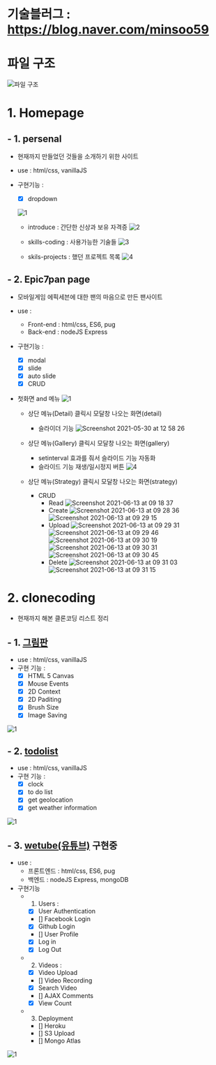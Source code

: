 # 기술블러그 : https://blog.naver.com/minsoo59

# 파일 구조

![파일 구조](https://user-images.githubusercontent.com/73215507/122879642-18c28380-d374-11eb-9255-2e450b06dad5.jpg)

# 1. Homepage

## - 1. persenal

- 현재까지 만들었던 것들을 소개하기 위한 사이트
- use : html/css, vanillaJS
- 구현기능 :

  - [x] dropdown

  ![1](https://user-images.githubusercontent.com/73215507/119751455-2e0fd380-bed6-11eb-90d3-21874516d713.jpg)

  - introduce : 간단한 신상과 보유 자격증
    ![2](https://user-images.githubusercontent.com/73215507/119751457-2f410080-bed6-11eb-9c77-b373746a4d83.jpg)

  - skills-coding : 사용가능한 기술들
    ![3](https://user-images.githubusercontent.com/73215507/119751458-2f410080-bed6-11eb-86a6-156c7ba70fbf.jpg)

  - skils-projects : 했던 프로젝트 목록
    ![4](https://user-images.githubusercontent.com/73215507/119751459-2fd99700-bed6-11eb-9c9f-d38d367f2edb.jpg)

## - 2. Epic7pan page

- 모바일게임 에픽세븐에 대한 팬의 마음으로 만든 팬사이트
- use :

  - Front-end : html/css, ES6, pug
  - Back-end : nodeJS Express

- 구현기능 :

  - [x] modal
  - [x] slide
  - [x] auto slide
  - [x] CRUD

- 첫화면 and 메뉴
  ![1](https://user-images.githubusercontent.com/73215507/119752061-43393200-bed7-11eb-86b3-3e127a18f07c.jpg)

  - 상단 메뉴(Detail) 클릭시 모달창 나오는 화면(detail)

    - 슬라이더 기능
      ![Screenshot 2021-05-30 at 12 58 26](https://user-images.githubusercontent.com/73215507/120091517-c4e2c700-c146-11eb-9d2a-fb3084fc57bc.jpg)

  - 상단 메뉴(Gallery) 클릭시 모달창 나오는 화면(gallery)

    - setinterval 효과를 줘서 슬라이드 기능 자동화
    - 슬라이드 기능 재생/일시정지 버튼
      ![4](https://user-images.githubusercontent.com/73215507/119752068-4502f580-bed7-11eb-851f-50fc804aa7ee.jpg)

  - 상단 메뉴(Strategy) 클릭시 모달창 나오는 화면(strategy)

    - CRUD
      - Read
        ![Screenshot 2021-06-13 at 09 18 37](https://user-images.githubusercontent.com/73215507/121791997-caeaa480-cc2a-11eb-903b-3075a62b3472.jpg)
      - Create
        ![Screenshot 2021-06-13 at 09 28 36](https://user-images.githubusercontent.com/73215507/121791999-cc1bd180-cc2a-11eb-80fa-f6218a81e3b0.jpg)
        ![Screenshot 2021-06-13 at 09 29 15](https://user-images.githubusercontent.com/73215507/121792000-ccb46800-cc2a-11eb-8d4b-13a738839f00.jpg)
      - Upload
        ![Screenshot 2021-06-13 at 09 29 31](https://user-images.githubusercontent.com/73215507/121792001-cde59500-cc2a-11eb-9ea5-ef565b50d85d.jpg)
        ![Screenshot 2021-06-13 at 09 29 46](https://user-images.githubusercontent.com/73215507/121792002-ce7e2b80-cc2a-11eb-935f-c724af9a7f2f.jpg)
        ![Screenshot 2021-06-13 at 09 30 19](https://user-images.githubusercontent.com/73215507/121792003-cf16c200-cc2a-11eb-9b1f-e17be47cd09e.jpg)
        ![Screenshot 2021-06-13 at 09 30 31](https://user-images.githubusercontent.com/73215507/121792004-cfaf5880-cc2a-11eb-8d47-3781f0b83a21.jpg)
        ![Screenshot 2021-06-13 at 09 30 45](https://user-images.githubusercontent.com/73215507/121792005-d047ef00-cc2a-11eb-9ba5-d992b03431bb.jpg)
      - Delete
        ![Screenshot 2021-06-13 at 09 31 03](https://user-images.githubusercontent.com/73215507/121792006-d0e08580-cc2a-11eb-909a-32ed305f4d3e.jpg)
        ![Screenshot 2021-06-13 at 09 31 15](https://user-images.githubusercontent.com/73215507/121792007-d1791c00-cc2a-11eb-9439-c2e27fc79c30.jpg)

# 2. clonecoding

- 현재까지 해본 클론코딩 리스트 정리

## - 1. <a href="https://nomadcoders.co/javascript-for-beginners-2" target="_blank">그림판</a>

- use : html/css, vanillaJS
- 구현 기능 :
  - [x] HTML 5 Canvas
  - [x] Mouse Events
  - [x] 2D Context
  - [x] 2D Paditing
  - [x] Brush Size
  - [x] Image Saving

![1](https://user-images.githubusercontent.com/73215507/119764289-15aab380-beec-11eb-8e05-9a773088af3f.jpg)

## - 2. <a href="https://nomadcoders.co/javascript-for-beginners" target="_blank">todolist</a>

- use : html/css, vanillaJS
- 구현 기능 :
  - [x] clock
  - [x] to do list
  - [x] get geolocation
  - [x] get weather information

![1](https://user-images.githubusercontent.com/73215507/119764307-1cd1c180-beec-11eb-8b8d-8bf953f8800a.jpg)

## - 3. <a href="https://nomadcoders.co/wetube" target="_blank">wetube(유튜브)</a> 구현중

- use :
  - 프론트엔드 : html/css, ES6, pug
  - 백엔드 : nodeJS Express, mongoDB
- 구현기능
  - 1. Users :
    - [x] User Authentication
    - [] Facebook Login
    - [x] Github Login
    - [] User Profile
    - [x] Log in
    - [x] Log Out
  - 2. Videos :
    - [x] Video Upload
    - [] Video Recording
    - [x] Search Video
    - [] AJAX Comments
    - [x] View Count
  - 3. Deployment
    - [] Heroku
    - [] S3 Upload
    - [] Mongo Atlas

![1](https://user-images.githubusercontent.com/73215507/119769029-a84f5080-bef4-11eb-9a8f-77f3d36d73d2.jpg)
